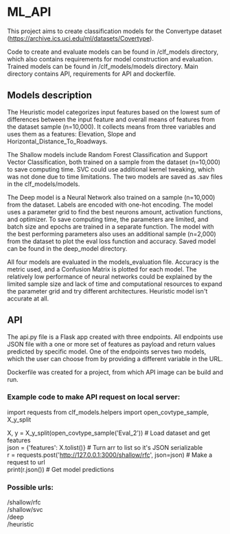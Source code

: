 # ML_API

This project aims to create classification models for the Convertype dataset
(https://archive.ics.uci.edu/ml/datasets/Covertype).

Code to create and evaluate models can be found in /clf_models directory, 
which also contains requirements for model construction and evaluation. 
Trained models can be found in /clf_models/models directory.
Main directory contains API, requirements for API and dockerfile.

## Models description

The Heuristic model categorizes input features based on the lowest sum of differences between the
input feature and overall means of features from the dataset sample (n=10,000). It collects means 
from three variables and uses them as a features: Elevation, Slope and Horizontal_Distance_To_Roadways.

The Shallow models include Random Forest Classification and Support Vector Classification, both
trained on a sample from the dataset (n=10,000) to save computing time. SVC could use additional
kernel tweaking, which was not done due to time limitations. The two models are saved as .sav files in
the clf_models/models.

The Deep model is a Neural Network also trained on a sample (n=10,000) from the dataset. Labels are encoded
with one-hot encoding. The model uses a parameter grid to find the best neurons amount, activation
functions, and optimizer. To save computing time, the parameters are limited, and batch size and
epochs are trained in a separate function. The model with the best performing parameters also uses
an additional sample (n=2,000) from the dataset to plot the eval loss function and accuracy. Saved
model can be found in the deep_model directory.

All four models are evaluated in the models_evaluation file. Accuracy is the metric used, and a
Confusion Matrix is plotted for each model. The relatively low performance of neural networks could
be explained by the limited sample size and lack of time and computational resources to expand the
parameter grid and try different architectures. Heuristic model isn't accurate at all.

## API

The api.py file is a Flask app created with three endpoints. All endpoints use JSON file with a one or
more set of features as payload and return values predicted by specific model. One of the endpoints serves 
two models, which the user can choose from by providing a different variable in the URL.

Dockerfile was created for a project, from which API image can be build and run.

### Example code to make API request on local server:
import requests
from clf_models.helpers import open_covtype_sample, X_y_split

X, y = X_y_split(open_covtype_sample('Eval_2')) # Load dataset and get features <br />
json = {'features': X.tolist()} # Turn arr to list so it's JSON serializable <br />
r = requests.post('http://127.0.0.1:3000/shallow/rfc', json=json) # Make a request to url <br />
print(r.json()) # Get model predictions

### Possible urls:
/shallow/rfc <br /> /shallow/svc <br /> /deep <br /> /heuristic